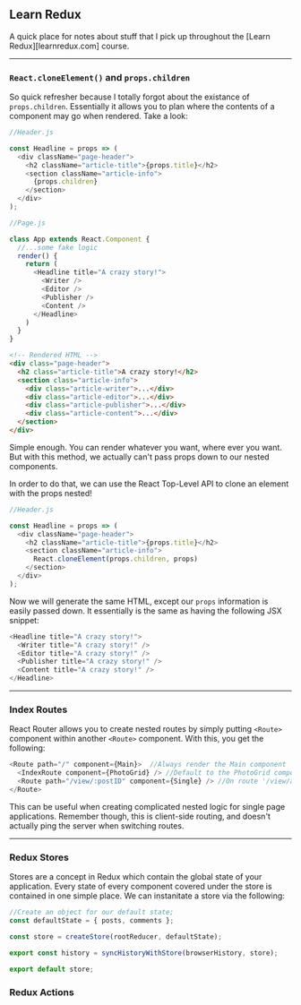 ## Learn Redux

A quick place for notes about stuff that I pick up throughout the [Learn Redux][learnredux.com] course.

---

### `React.cloneElement()` and `props.children`

So quick refresher because I totally forgot about the existance of `props.children`. Essentially it allows you to plan where the contents of a component may go when rendered. Take a look:

```js
//Header.js

const Headline = props => (
  <div className="page-header">
    <h2 className="article-title">{props.title}</h2>
    <section className="article-info">
      {props.children}
    </section>
  </div>
);

```

```js
//Page.js

class App extends React.Component {
  //...some fake logic
  render() {
    return (
      <Headline title="A crazy story!">
        <Writer />
        <Editor />
        <Publisher />
        <Content />
      </Headline>
    )
  }
}
```

```html
<!-- Rendered HTML -->
<div class="page-header">
  <h2 class="article-title">A crazy story!</h2>
  <section class="article-info">
    <div class="article-writer">...</div>
    <div class="article-editor">...</div>
    <div class="article-publisher">...</div>
    <div class="article-content">...</div>
  </section>
</div>
```

Simple enough. You can render whatever you want, where ever you want. But with this method, we actually can't pass props down to our nested components.

In order to do that, we can use the React Top-Level API to clone an element with the props nested!

```js
//Header.js

const Headline = props => (
  <div className="page-header">
    <h2 className="article-title">{props.title}</h2>
    <section className="article-info">
      React.cloneElement(props.children, props)
    </section>
  </div>
);

```

Now we will generate the same HTML, except our `props` information is easily passed down. It essentially is the same as having the following JSX snippet:

```js
<Headline title="A crazy story!">
  <Writer title="A crazy story!" />
  <Editor title="A crazy story!" />
  <Publisher title="A crazy story!" />
  <Content title="A crazy story!" />
</Headline>
```

---

### Index Routes

React Router allows you to create nested routes by simply putting `<Route>` component within another `<Route>` component. With this, you get the following:

```js
<Route path="/" component={Main}>  //Always render the Main component
  <IndexRoute component={PhotoGrid} /> //Default to the PhotoGrid component 
  <Route path="/view/:postID" component={Single} /> //On route '/view/anything' show the Single component
</Route>
```

This can be useful when creating complicated nested logic for single page applications. Remember though, this is client-side routing, and doesn't actually ping the server when switching routes.

---

### Redux Stores

Stores are a concept in Redux which contain the global state of your application. Every state of every component covered under the store is contained in one simple place. We can instanitate a store via the following:

```js
//Create an object for our default state;
const defaultState = { posts, comments };

const store = createStore(rootReducer, defaultState);

export const history = syncHistoryWithStore(browserHistory, store);

export default store;
```

### Redux Actions
